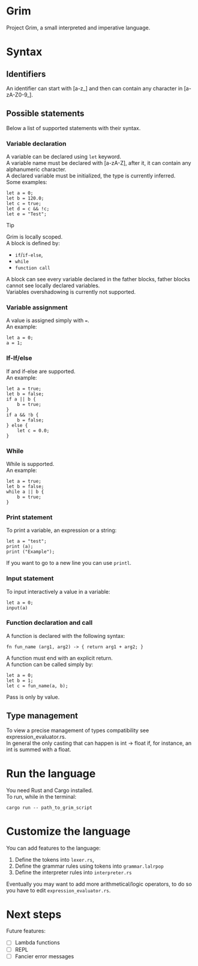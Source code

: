 # Grim
Project Grim, a small interpreted and imperative language.

# Syntax
## Identifiers
An identifier can start with [a-z_] and then can contain any character in [a-zA-Z0-9_].

## Possible statements
Below a list of supported statements with their syntax.
### Variable declaration
A variable can be declared using ```let``` keyword. <br>
A variable name must be declared with [a-zA-Z], after it, it can contain any alphanumeric character. <br>
A declared variable must be initialized, the type is currently inferred. <br>
Some examples:
```
let a = 0;
let b = 120.0;
let c = true;
let d = c && !c;
let e = "Test";
```
> [!TIP]
> Grim is locally scoped. <br>
> A block is defined by:
> - ```if```/```if-else```,
> - ```while```
> - ```function call```
> 
> A block can see every variable declared in the father blocks, father blocks cannot see locally declared variables. <br>
> Variables overshadowing is currently not supported.

### Variable assignment
A value is assigned simply with ```=```. <br>
An example:
```
let a = 0;
a = 1;
```

### If-If/else
If and if-else are supported. <br>
An example:
```
let a = true;
let b = false;
if a || b {
    b = true;
}
if a && !b {
    b = false;
} else {
    let c = 0.0;
}
```

### While
While is supported. <br>
An example:
```
let a = true;
let b = false;
while a || b {
    b = true;
}
```

### Print statement
To print a variable, an expression or a string: <br>
```
let a = "test";
print (a);
print ("Example");
```
If you want to go to a new line you can use `printl`.

### Input statement
To input interactively a value in a variable:
```
let a = 0;
input(a)
```

### Function declaration and call
A function is declared with the following syntax:
```
fn fun_name (arg1, arg2) -> { return arg1 + arg2; }
```
A function must end with an explicit return. <br>
A function can be called simply by:
```
let a = 0;
let b = 1;
let c = fun_name(a, b);
```
Pass is only by value.

## Type management
To view a precise management of types compatibility see expression_evaluator.rs. <br>
In general the only casting that can happen is int -> float if, for instance, an int is summed with a float. <br>

# Run the language
You need Rust and Cargo installed. <br>
To run, while in the terminal:
```
cargo run -- path_to_grim_script
```

# Customize the language
You can add features to the language:
1. Define the tokens into `lexer.rs`,
2. Define the grammar rules using tokens into `grammar.lalrpop`
3. Define the interpreter rules into `interpreter.rs`

Eventually you may want to add more arithmetical/logic operators, to do so you have to edit `expression_evaluator.rs`.

# Next steps
Future features:
- [ ] Lambda functions
- [ ] REPL
- [ ] Fancier error messages
